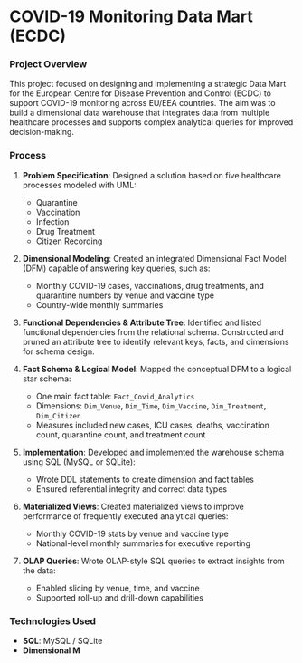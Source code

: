 # **COVID-19 Monitoring Data Mart (ECDC)**

### Project Overview

This project focused on designing and implementing a strategic Data Mart for the European Centre for Disease Prevention and Control (ECDC) to support COVID-19 monitoring across EU/EEA countries. The aim was to build a dimensional data warehouse that integrates data from multiple healthcare processes and supports complex analytical queries for improved decision-making.

### **Process**

1. **Problem Specification**: Designed a solution based on five healthcare processes modeled with UML:
    - Quarantine
    - Vaccination
    - Infection
    - Drug Treatment
    - Citizen Recording  

2. **Dimensional Modeling**: Created an integrated Dimensional Fact Model (DFM) capable of answering key queries, such as:
    - Monthly COVID-19 cases, vaccinations, drug treatments, and quarantine numbers by venue and vaccine type
    - Country-wide monthly summaries

3. **Functional Dependencies & Attribute Tree**: Identified and listed functional dependencies from the relational schema. Constructed and pruned an attribute tree to identify relevant keys, facts, and dimensions for schema design.

4. **Fact Schema & Logical Model**: Mapped the conceptual DFM to a logical star schema:
    - One main fact table: `Fact_Covid_Analytics`
    - Dimensions: `Dim_Venue`, `Dim_Time`, `Dim_Vaccine`, `Dim_Treatment`, `Dim_Citizen`
    - Measures included new cases, ICU cases, deaths, vaccination count, quarantine count, and treatment count

5. **Implementation**: Developed and implemented the warehouse schema using SQL (MySQL or SQLite):
    - Wrote DDL statements to create dimension and fact tables
    - Ensured referential integrity and correct data types

6. **Materialized Views**: Created materialized views to improve performance of frequently executed analytical queries:
    - Monthly COVID-19 stats by venue and vaccine type
    - National-level monthly summaries for executive reporting

7. **OLAP Queries**: Wrote OLAP-style SQL queries to extract insights from the data:
    - Enabled slicing by venue, time, and vaccine
    - Supported roll-up and drill-down capabilities

### **Technologies Used**

- **SQL**: MySQL / SQLite
- **Dimensional M**
